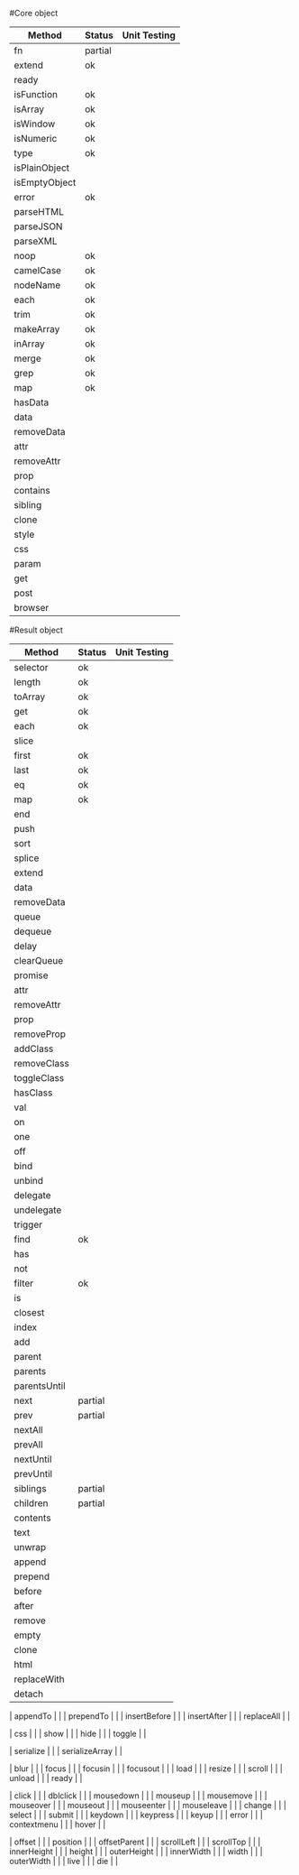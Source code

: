 #Core object

   Method       | Status    | Unit Testing
----------------|-----------|----------
fn              | partial   |
extend          | ok        |
ready           |           |
isFunction      | ok        |
isArray         | ok        |
isWindow        | ok        |
isNumeric       | ok        |
type            | ok        |
isPlainObject   |           |
isEmptyObject   |           |
error           | ok        |
parseHTML       |           |
parseJSON       |           |
parseXML        |           |
noop            | ok        |
camelCase       | ok        |
nodeName        | ok        |
each            | ok        |
trim            | ok        |
makeArray       | ok        |
inArray         | ok        |
merge           | ok        |
grep            | ok        |
map             | ok        |
hasData         |           |
data            |           |
removeData      |           |
attr            |           |
removeAttr      |           |
prop            |           |
contains        |           |
sibling         |           |
clone           |           |
style           |           |
css             |           |
param           |           |
get             |           |
post            |           |
browser         |           |



#Result object

|    Method       | Status     | Unit Testing
------------------|------------|---------
| selector        | ok         |
| length          | ok         |
| toArray         | ok         |
| get             | ok         |
| each            | ok         |
| slice           |            |
| first           | ok         |
| last            | ok         |
| eq              | ok         |
| map             | ok         |
| end             |            |
| push            |            |
| sort            |            |
| splice          |            |
| extend          |            |
| data            |            |
| removeData      |            |
| queue           |            |
| dequeue         |            |
| delay           |            |
| clearQueue      |            |
| promise         |            |
| attr            |            |
| removeAttr      |            |
| prop            |            |
| removeProp      |            |
| addClass        |            |
| removeClass     |            |
| toggleClass     |            |
| hasClass        |            |
| val             |            |
| on              |            |
| one             |            |
| off             |            |
| bind            |            |
| unbind          |            |
| delegate        |            |
| undelegate      |            |
| trigger         |            |
| find            | ok         |
| has             |            |
| not             |            |
| filter          | ok         |
| is              |            |
| closest         |            |
| index           |            |
| add             |            |
| parent          |            |
| parents         |            |
| parentsUntil    |            |
| next            | partial    |
| prev            | partial    |
| nextAll         |            |
| prevAll         |            |
| nextUntil       |            |
| prevUntil       |            |
| siblings        | partial    |
| children        | partial    |
| contents        |            |
| text            |            |
| unwrap          |            |
| append          |            |
| prepend         |            |
| before          |            |
| after           |            |
| remove          |            |
| empty           |            |
| clone           |            |
| html            |            |
| replaceWith     |            |
| detach          |            |

| appendTo        |            |
| prependTo       |            |
| insertBefore    |            |
| insertAfter     |            |
| replaceAll      |            |

| css             |            |
| show            |            |
| hide            |            |
| toggle          |            |

| serialize       |            |
| serializeArray  |            |

| blur            |            |
| focus           |            |
| focusin         |            |
| focusout        |            |
| load            |            |
| resize          |            |
| scroll          |            |
| unload          |            |
| ready           |            |

| click           |            |
| dblclick        |            |
| mousedown       |            |
| mouseup         |            |
| mousemove       |            |
| mouseover       |            |
| mouseout        |            |
| mouseenter      |            |
| mouseleave      |            |
| change          |            |
| select          |            |
| submit          |            |
| keydown         |            |
| keypress        |            |
| keyup           |            |
| error           |            |
| contextmenu     |            |
| hover           |            |

| offset          |            |
| position        |            |
| offsetParent    |            |
| scrollLeft      |            |
| scrollTop       |            |
| innerHeight     |            |
| height          |            |
| outerHeight     |            |
| innerWidth      |            |
| width           |            |
| outerWidth      |            |
| live            |            |
| die             |            |
